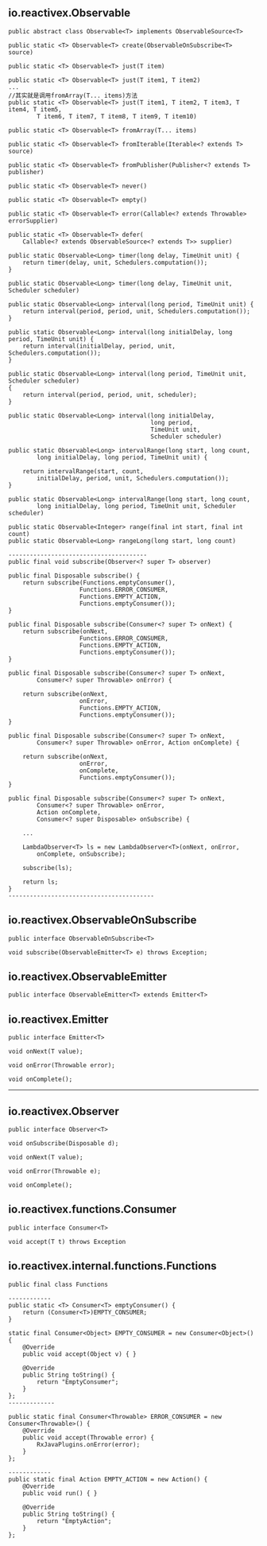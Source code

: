 ## io.reactivex.Observable<T> ##

	public abstract class Observable<T> implements ObservableSource<T>

	public static <T> Observable<T> create(ObservableOnSubscribe<T> source)

	public static <T> Observable<T> just(T item)

	public static <T> Observable<T> just(T item1, T item2)
	...
	//其实就是调用fromArray(T... items)方法
	public static <T> Observable<T> just(T item1, T item2, T item3, T item4, T item5, 
			T item6, T item7, T item8, T item9, T item10)

	public static <T> Observable<T> fromArray(T... items)

	public static <T> Observable<T> fromIterable(Iterable<? extends T> source)

	public static <T> Observable<T> fromPublisher(Publisher<? extends T> publisher)

	public static <T> Observable<T> never()

	public static <T> Observable<T> empty()

	public static <T> Observable<T> error(Callable<? extends Throwable> errorSupplier)

	public static <T> Observable<T> defer(
		Callable<? extends ObservableSource<? extends T>> supplier)

	public static Observable<Long> timer(long delay, TimeUnit unit) {
        return timer(delay, unit, Schedulers.computation());
    }

	public static Observable<Long> timer(long delay, TimeUnit unit, Scheduler scheduler)

	public static Observable<Long> interval(long period, TimeUnit unit) {
        return interval(period, period, unit, Schedulers.computation());
    }

	public static Observable<Long> interval(long initialDelay, long period, TimeUnit unit) {
        return interval(initialDelay, period, unit, Schedulers.computation());
    }

	public static Observable<Long> interval(long period, TimeUnit unit, Scheduler scheduler)
	{
        return interval(period, period, unit, scheduler);
    }

	public static Observable<Long> interval(long initialDelay, 
											long period, 
											TimeUnit unit, 
											Scheduler scheduler)

	public static Observable<Long> intervalRange(long start, long count, 
			long initialDelay, long period, TimeUnit unit) {

        return intervalRange(start, count, 
			initialDelay, period, unit, Schedulers.computation());
    }

	public static Observable<Long> intervalRange(long start, long count, 
			long initialDelay, long period, TimeUnit unit, Scheduler scheduler)

	public static Observable<Integer> range(final int start, final int count)
	public static Observable<Long> rangeLong(long start, long count)

	---------------------------------------
	public final void subscribe(Observer<? super T> observer)

	public final Disposable subscribe() {
        return subscribe(Functions.emptyConsumer(), 
						Functions.ERROR_CONSUMER, 
						Functions.EMPTY_ACTION, 
						Functions.emptyConsumer());
    }

	public final Disposable subscribe(Consumer<? super T> onNext) {
        return subscribe(onNext, 
						Functions.ERROR_CONSUMER, 
						Functions.EMPTY_ACTION, 
						Functions.emptyConsumer());
    }

	public final Disposable subscribe(Consumer<? super T> onNext, 
			Consumer<? super Throwable> onError) {

        return subscribe(onNext, 
						onError, 
						Functions.EMPTY_ACTION, 
						Functions.emptyConsumer());
    }

	public final Disposable subscribe(Consumer<? super T> onNext, 
			Consumer<? super Throwable> onError, Action onComplete) {

        return subscribe(onNext, 
						onError, 
						onComplete, 
						Functions.emptyConsumer());
    }

	public final Disposable subscribe(Consumer<? super T> onNext, 
			Consumer<? super Throwable> onError,
            Action onComplete, 
			Consumer<? super Disposable> onSubscribe) {

        ...

        LambdaObserver<T> ls = new LambdaObserver<T>(onNext, onError, 
			onComplete, onSubscribe);

        subscribe(ls);

        return ls;
    }
	-----------------------------------------

## io.reactivex.ObservableOnSubscribe<T> ##

	public interface ObservableOnSubscribe<T>

	void subscribe(ObservableEmitter<T> e) throws Exception;

## io.reactivex.ObservableEmitter<T> ##

	public interface ObservableEmitter<T> extends Emitter<T>

## io.reactivex.Emitter<T> ##

	public interface Emitter<T>

	void onNext(T value);
    
    void onError(Throwable error);

    void onComplete();

-----

## io.reactivex.Observer<T> ##

	public interface Observer<T>

	void onSubscribe(Disposable d);

	void onNext(T value);

	void onError(Throwable e);

	void onComplete();

## io.reactivex.functions.Consumer<T> ##

	public interface Consumer<T>

	void accept(T t) throws Exception

## io.reactivex.internal.functions.Functions ##

	public final class Functions

	------------
	public static <T> Consumer<T> emptyConsumer() {
        return (Consumer<T>)EMPTY_CONSUMER;
    }

	static final Consumer<Object> EMPTY_CONSUMER = new Consumer<Object>() {
        @Override
        public void accept(Object v) { }

        @Override
        public String toString() {
            return "EmptyConsumer";
        }
    };
	-------------

	public static final Consumer<Throwable> ERROR_CONSUMER = new Consumer<Throwable>() {
        @Override
        public void accept(Throwable error) {
            RxJavaPlugins.onError(error);
        }
    };

	------------
	public static final Action EMPTY_ACTION = new Action() {
        @Override
        public void run() { }

        @Override
        public String toString() {
            return "EmptyAction";
        }
    };